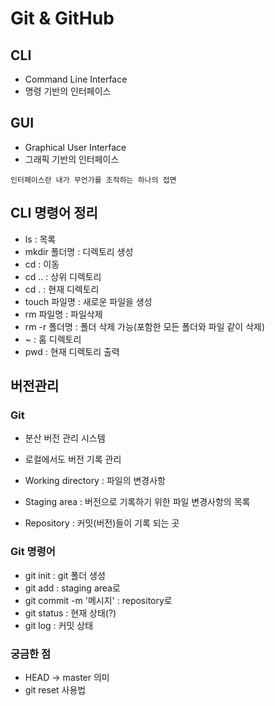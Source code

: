 # Git & GitHub

## CLI
 - Command Line Interface
 - 명령 기반의 인터페이스

## GUI
  - Graphical User Interface
  - 그래픽 기반의 인터페이스

  `인터페이스란 내가 무언가를 조작하는 하나의 접면`

## CLI 명령어 정리
  - ls : 목록
  - mkdir 폴더명 : 디렉토리 생성
  - cd : 이동
  - cd .. : 상위 디렉토리
  - cd . : 현재 디렉토리
  - touch 파일명 : 새로운 파일을 생성
  - rm 파일명 : 파일삭제
  - rm -r 폴더명 : 폴더 삭제 가능(포함한 모든 폴더와 파일 같이 삭제)
  - ~ : 홈 디렉토리
  - pwd : 현재 디렉토리 출력

## 버전관리
### Git
  - 분산 버전 관리 시스템
  - 로컬에서도 버전 기록 관리

  - Working directory : 파일의 변경사항
  - Staging area : 버전으로 기록하기 위한 파일 변경사항의 목록
  - Repository : 커밋(버전)들이 기록 되는 곳
  
  ### Git 명령어
  - git init : git 폴더 생성
  - git add : staging area로
  - git commit -m '메시지' : repository로
  - git status : 현재 상태(?)
  - git log : 커밋 상태


  ### 궁금한 점
  - HEAD -> master 의미
  - git reset 사용법